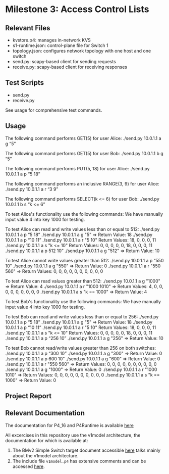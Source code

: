# Milestone 3: Access Control Lists

## Relevant Files

* kvstore.p4: manages in-network KVS
* s1-runtime.json: control-plane file for Switch 1
* topology.json: configures network topology with one host and one switch
* send.py: scapy-based client for sending requests
* receive.py: scapy-based client for receiving responses

## Test Scripts

* send.py
* receive.py

See usage for comprehensive test commands.

## Usage

The following command performs GET(5) for user Alice:
./send.py 10.0.1.1 a g “5”

The following command performs GET(5) for user Bob:
./send.py 10.0.1.1 b g “5”

The following command performs PUT(5, 18) for user Alice:
./send.py 10.0.1.1 a p “5 18”

The following command performs an inclusive RANGE(3, 9) for user Alice:
./send.py 10.0.1.1 a r “3 9”

The following command performs SELECT(k <= 6) for user Bob:
./send.py 10.0.1.1 b s “k <= 6”

To test Alice's functionality use the following commands:
  We have manually input value 4 into key 1000 for testing.

  To test Alice can read and write values less than or equal to 512:
  ./send.py 10.0.1.1 a p “5 18”
  ./send.py 10.0.1.1 a g "5" => Return Value: 18
  ./send.py 10.0.1.1 a p “10 11”
  ./send.py 10.0.1.1 a r "5 10"
    Return Values: 18, 0, 0, 0, 11
  ./send.py 10.0.1.1 a s "k <= 10"
    Return Values: 0, 0, 0, 0, 0, 18, 0, 0, 0, 11
  ./send.py 10.0.1.1 a p 512 10”
  ./send.py 10.0.1.1 a g "512" => Return Value: 10

  To test Alice cannot write values greater than 512:
  ./send.py 10.0.1.1 a p “550 10”
  ./send.py 10.0.1.1 a g "550" => Return Value: 0
  ./send.py 10.0.1.1 a r "550 560" =>
    Return Values: 0, 0, 0, 0, 0, 0, 0, 0, 0, 0

  To test Alice can read values greater than 512:
  ./send.py 10.0.1.1 a g "1000" => Return Value: 4
  ./send.py 10.0.1.1 a r "1000 1010" =>
    Return Values: 4, 0, 0, 0, 0, 0, 0, 0, 0, 0
  ./send.py 10.0.1.1 a s "k == 1000" => Return Value: 4

To test Bob's functionality use the following commands:
  We have manually input value 4 into key 1000 for testing.

  To test Bob can read and write values less than or equal to 256:
  ./send.py 10.0.1.1 a p “5 18”
  ./send.py 10.0.1.1 a g "5" => Return Value: 18
  ./send.py 10.0.1.1 a p “10 11”
  ./send.py 10.0.1.1 a r "5 10"
    Return Values: 18, 0, 0, 0, 11
  ./send.py 10.0.1.1 a s "k <= 10"
    Return Values: 0, 0, 0, 0, 0, 18, 0, 0, 0, 11
  ./send.py 10.0.1.1 a p “256 10”
  ./send.py 10.0.1.1 a g "256" => Return Value: 10

  To test Bob cannot read/write values greater than 256 on both switches:
  ./send.py 10.0.1.1 a p “300 10”
  ./send.py 10.0.1.1 a g "300" => Return Value: 0
  ./send.py 10.0.1.1 a p 600 10”
  ./send.py 10.0.1.1 a g "600" => Return Value: 0
  ./send.py 10.0.1.1 a r "550 560" =>
    Return Values: 0, 0, 0, 0, 0, 0, 0, 0, 0, 0
  ./send.py 10.0.1.1 a g "1000" => Return Value: 0
  ./send.py 10.0.1.1 a r "1000 1010" =>
    Return Values: 0, 0, 0, 0, 0, 0, 0, 0, 0, 0
  ./send.py 10.0.1.1 a s "k == 1000" => Return Value: 0

## Project Report



## Relevant Documentation

The documentation for P4_16 and P4Runtime is available [here](https://p4.org/specs/)

All excercises in this repository use the v1model architecture, the documentation for which is available at:
1. The BMv2 Simple Switch target document accessible [here](https://github.com/p4lang/behavioral-model/blob/master/docs/simple_switch.md) talks mainly about the v1model architecture.
2. The include file `v1model.p4` has extensive comments and can be accessed [here](https://github.com/p4lang/p4c/blob/master/p4include/v1model.p4).
